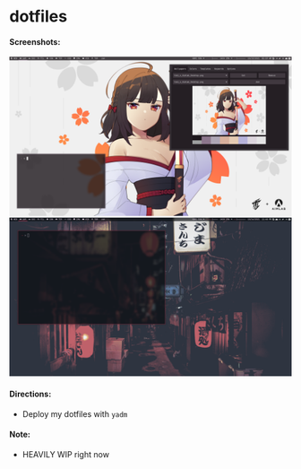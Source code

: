 # dotfiles
#### Screenshots:
![alt text](https://github.com/chent7/dotfiles/blob/master/.local/resources/screenshots/1.png?raw=true)
![alt text](https://github.com/chent7/dotfiles/blob/master/.local/resources/screenshots/2.png?raw=true)

#### Directions:
- Deploy my dotfiles with `yadm`
#### Note:
- HEAVILY WIP right now
